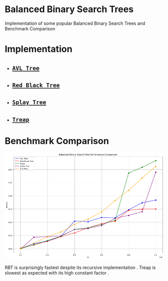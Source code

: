 # **Balanced Binary Search Trees**
 
Implementation of some popular Balanced Binary Search Trees and Benchmark Comparison

# **Implementation**

- ## [`AVL Tree`](AdelsonVelskyLandisTree.cpp)
- ## [`Red Black Tree`](RedBlackTree.cpp)
- ## [`Splay Tree`](Splay%20Tree.cpp)
- ## [`Treap`](Treap.cpp)

# **Benchmark Comparison**

![](Time%20Track/time_new.png)

RBT is surprisingly fastest despite its recursive implementation . Treap is slowest as expected with its high constant factor .